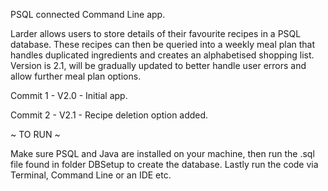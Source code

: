 PSQL connected Command Line app.

Larder allows users to store details of their favourite recipes in a PSQL database.
These recipes can then be queried into a weekly meal plan that handles duplicated ingredients and creates an alphabetised shopping list.
Version is 2.1, will be gradually updated to better handle user errors and allow further meal plan options.

Commit 1 - V2.0 - Initial app.

Commit 2 - V2.1 - Recipe deletion option added.

~ TO RUN ~

Make sure PSQL and Java are installed on your machine, then run the .sql file found in folder DBSetup to create the database.
Lastly run the code via Terminal, Command Line or an IDE etc.
